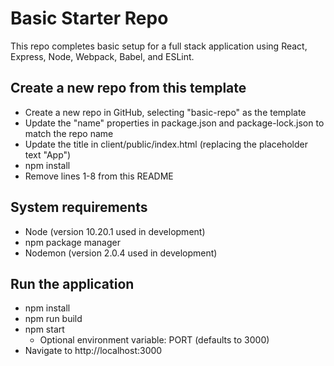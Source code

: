# Basic Starter Repo
This repo completes basic setup for a full stack application using React, Express, Node, Webpack, Babel, and ESLint.

## Create a new repo from this template
  - Create a new repo in GitHub, selecting "basic-repo" as the template
  - Update the "name" properties in package.json and package-lock.json to match the repo name
  - Update the title in client/public/index.html (replacing the placeholder text "App")
  - npm install
  - Remove lines 1-8 from this README

## System requirements
  - Node (version 10.20.1 used in development)
  - npm package manager
  - Nodemon (version 2.0.4 used in development)

## Run the application
  - npm install
  - npm run build
  - npm start
    - Optional environment variable: PORT (defaults to 3000)
  - Navigate to http://localhost:3000
